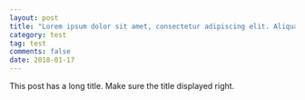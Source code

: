 ```yaml
---
layout: post
title: "Lorem ipsum dolor sit amet, consectetur adipiscing elit. Aliquam justo turpis, tincidunt ac convallis id."
category: test
tag: test
comments: false
date: 2018-01-17
---
```


This post has a long title. Make sure the title displayed right.
